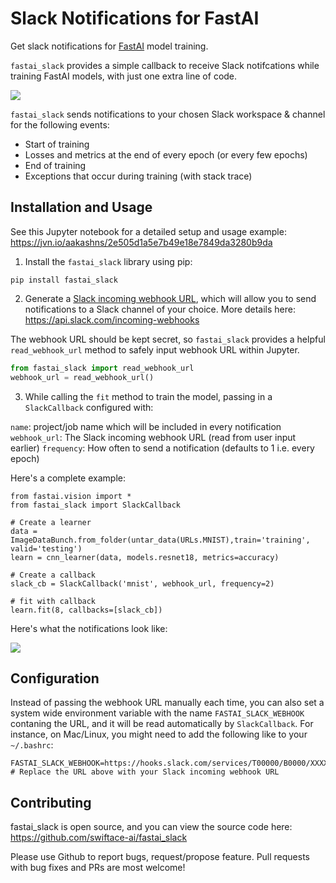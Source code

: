 # Slack Notifications for FastAI

Get slack notifications for [FastAI](https://github.com/fastai/fastai) model training.

`fastai_slack` provides a simple callback to receive Slack notifcations while training FastAI models, with just one extra line of code. 

![](https://i.imgur.com/XkGHCFR.gif)


`fastai_slack` sends notifications to your chosen Slack workspace & channel for the following events:
* Start of training
* Losses and metrics at the end of every epoch (or every few epochs)
* End of training
* Exceptions that occur during training (with stack trace)

## Installation and Usage

See this Jupyter notebook for a detailed setup and usage example: https://jvn.io/aakashns/2e505d1a5e7b49e18e7849da3280b9da 

1. Install the `fastai_slack` library using pip:

```
pip install fastai_slack
```

2. Generate a [Slack incoming webhook URL](https://api.slack.com/incoming-webhooks), which will allow you to send notifications to a Slack channel of your choice. More details here: https://api.slack.com/incoming-webhooks

The webhook URL should be kept secret, so `fastai_slack` provides a helpful `read_webhook_url` method to safely input webhook URL within Jupyter.

```python
from fastai_slack import read_webhook_url
webhook_url = read_webhook_url()
```

3. While calling the `fit` method to train the model, passing in a `SlackCallback` configured with:

`name`: project/job name which will be included in every notification
`webhook_url`: The Slack incoming webhook URL (read from user input earlier)
`frequency`: How often to send a notification (defaults to 1 i.e. every epoch)

Here's a complete example:

```
from fastai.vision import *
from fastai_slack import SlackCallback

# Create a learner
data = ImageDataBunch.from_folder(untar_data(URLs.MNIST),train='training', valid='testing')
learn = cnn_learner(data, models.resnet18, metrics=accuracy)

# Create a callback
slack_cb = SlackCallback('mnist', webhook_url, frequency=2)

# fit with callback
learn.fit(8, callbacks=[slack_cb])
```

Here's what the notifications look like:

![](https://i.imgur.com/ANQiZEp.png)

## Configuration

Instead of passing the webhook URL manually each time, you can also set a system wide environment variable with the name `FASTAI_SLACK_WEBHOOK` contaning the URL, and it will be read automatically by `SlackCallback`. For instance, on Mac/Linux, you might need to add the following like to your `~/.bashrc`:

```
FASTAI_SLACK_WEBHOOK=https://hooks.slack.com/services/T00000/B0000/XXXXXXXXXXX
# Replace the URL above with your Slack incoming webhook URL
```

## Contributing
fastai_slack is open source, and you can view the source code here: https://github.com/swiftace-ai/fastai_slack

Please use Github to report bugs, request/propose feature. Pull requests with bug fixes and PRs are most welcome!
